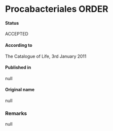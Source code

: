# Procabacteriales ORDER

#### Status
ACCEPTED

#### According to
The Catalogue of Life, 3rd January 2011

#### Published in
null

#### Original name
null

### Remarks
null
